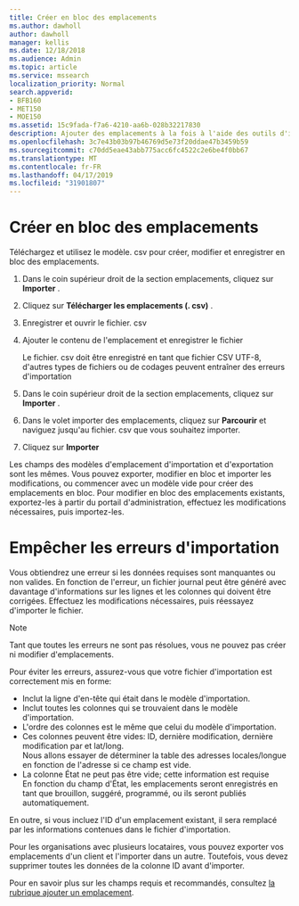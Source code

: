 ```yaml
---
title: Créer en bloc des emplacements
ms.author: dawholl
author: dawholl
manager: kellis
ms.date: 12/18/2018
ms.audience: Admin
ms.topic: article
ms.service: mssearch
localization_priority: Normal
search.appverid:
- BFB160
- MET150
- MOE150
ms.assetid: 15c9fada-f7a6-4210-aa6b-028b32217830
description: Ajouter des emplacements à la fois à l'aide des outils d'importation pour le portail d'administration de Microsoft Search
ms.openlocfilehash: 3c7e43b03b97b46769d5e73f20ddae47b3459b59
ms.sourcegitcommit: c70dd5eae43abb775acc6fc4522c2e6be4f0bb67
ms.translationtype: MT
ms.contentlocale: fr-FR
ms.lasthandoff: 04/17/2019
ms.locfileid: "31901807"
---
```

# <a name="bulk-create-locations"></a>Créer en bloc des emplacements

Téléchargez et utilisez le modèle. csv pour créer, modifier et enregistrer en bloc des emplacements. 
  
1. Dans le coin supérieur droit de la section emplacements, cliquez sur **Importer** .
    
2. Cliquez sur **Télécharger les emplacements (. csv)** .
    
3. Enregistrer et ouvrir le fichier. csv
    
4. Ajouter le contenu de l'emplacement et enregistrer le fichier

    Le fichier. csv doit être enregistré en tant que fichier CSV UTF-8, d'autres types de fichiers ou de codages peuvent entraîner des erreurs d'importation
    
5. Dans le coin supérieur droit de la section emplacements, cliquez sur **Importer** .
    
6. Dans le volet importer des emplacements, cliquez sur **Parcourir** et naviguez jusqu'au fichier. csv que vous souhaitez importer. 
    
7. Cliquez sur **Importer**

Les champs des modèles d'emplacement d'importation et d'exportation sont les mêmes. Vous pouvez exporter, modifier en bloc et importer les modifications, ou commencer avec un modèle vide pour créer des emplacements en bloc. Pour modifier en bloc des emplacements existants, exportez-les à partir du portail d'administration, effectuez les modifications nécessaires, puis importez-les.

# <a name="prevent-import-errors"></a>Empêcher les erreurs d'importation  
Vous obtiendrez une erreur si les données requises sont manquantes ou non valides. En fonction de l'erreur, un fichier journal peut être généré avec davantage d'informations sur les lignes et les colonnes qui doivent être corrigées. Effectuez les modifications nécessaires, puis réessayez d'importer le fichier.
  
> [!NOTE]
> Tant que toutes les erreurs ne sont pas résolues, vous ne pouvez pas créer ni modifier d'emplacements. 

Pour éviter les erreurs, assurez-vous que votre fichier d'importation est correctement mis en forme:
- Inclut la ligne d'en-tête qui était dans le modèle d'importation.
- Inclut toutes les colonnes qui se trouvaient dans le modèle d'importation.
- L'ordre des colonnes est le même que celui du modèle d'importation.
- Ces colonnes peuvent être vides: ID, dernière modification, dernière modification par et lat/long.  
Nous allons essayer de déterminer la table des adresses locales/longue en fonction de l'adresse si ce champ est vide.
- La colonne État ne peut pas être vide; cette information est requise  
En fonction du champ d'État, les emplacements seront enregistrés en tant que brouillon, suggéré, programmé, ou ils seront publiés automatiquement.

En outre, si vous incluez l'ID d'un emplacement existant, il sera remplacé par les informations contenues dans le fichier d'importation.

Pour les organisations avec plusieurs locataires, vous pouvez exporter vos emplacements d'un client et l'importer dans un autre. Toutefois, vous devez supprimer toutes les données de la colonne ID avant d'importer.
  
Pour en savoir plus sur les champs requis et recommandés, consultez [la rubrique ajouter un emplacement](add-a-location.md).

  

